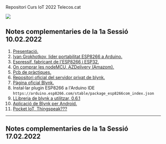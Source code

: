 Repositori Curs IoT 2022 Telecos.cat

![](https://eetac.upc.edu/ca/noticies/masteam-matt-talk-carles-sabater-telecos-cat-helping-you-to-grow-in-your-professional-career/@@images/6fd521cc-8f7d-4ffe-98b0-ebe5a1206d85.png)

## Notes complementaries de la 1a Sessió 10.02.2022

1. [Presentació.](http://167.86.87.117/deTot/presentacioIoT2022-telecos-1.pdf)
2. [Ivan Grokhotkov, lider portabilitat ESP8266 a Arduino.](https://github.com/igrr)
3. [Espressif, fabricant de l'ESP8266 i ESP32.](https://www.espressif.com/en)
4. [On comprar les nodeMCU, AZDelivery (Amazom).](https://www.amazon.es/AZDelivery-NodeMCU-ESP8266-ESP-12E-Desarrollo/dp/B06Y1LZLLY?ref_=ast_sto_dp&th=1)
5. [Pcb de pràctiques.](https://oshwlab.com/jnogues/nodemcupcb-2019)
6. [Repositori oficial del servidor privat de blynk.](https://github.com/blynkkk/blynk-server)
7. [Pàgina oficial Blynk.](https://blynk.io/en/developers)
8. Instal·lar plugin ESP8266 a l'Arduino IDE `https://arduino.esp8266.com/stable/package_esp8266com_index.json `
9. [LLibreria de blynk a utilitzar, 0.6.1](https://github.com/blynkkk/blynk-library/releases/tag/v0.6.1)
10. [Aplicació de Blynk per Android.](https://github.com/jnogues/CursIoT-2022-Telecos.cat/tree/main/app)
11. [Pocket IoT, Thingspeak???](https://play.google.com/store/apps/details?id=com.buzsikdev.pocketiot&hl=ca&gl=US)

---

## Notes complementaries de la 1a Sessió 17.02.2022

